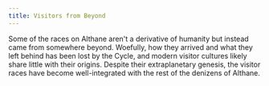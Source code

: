 ```yaml
---
title: Visitors from Beyond
---
```


Some of the races on Althane aren't a derivative of humanity but instead came from somewhere beyond. Woefully, how they arrived and what they left behind has been lost by the Cycle, and modern visitor cultures likely share little with their origins. Despite their extraplanetary genesis, the visitor races have become well-integrated with the rest of the denizens of Althane.
